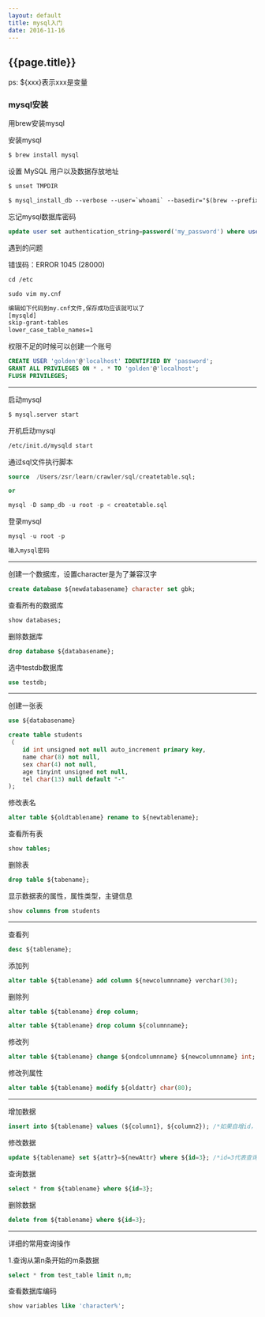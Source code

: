 ```yaml
---
layout: default
title: mysql入门
date: 2016-11-16
---
```


## {{page.title}}

ps: ${xxx}表示xxx是变量

### mysql安装

用brew安装mysql

安装mysql

``` html
$ brew install mysql
```

设置 MySQL 用户以及数据存放地址

``` html
$ unset TMPDIR

$ mysql_install_db --verbose --user=`whoami` --basedir="$(brew --prefix mysql)" --datadir=/usr/local/var/mysql --tmpdir=/tmp
```

忘记mysql数据库密码

``` sql
update user set authentication_string=password('my_password') where user='root';
```

遇到的问题

错误码：ERROR 1045 (28000)

``` html
cd /etc

sudo vim my.cnf

编辑如下代码到my.cnf文件,保存成功应该就可以了
[mysqld]
skip-grant-tables
lower_case_table_names=1
```

权限不足的时候可以创建一个账号

``` sql
CREATE USER 'golden'@'localhost' IDENTIFIED BY 'password';
GRANT ALL PRIVILEGES ON * . * TO 'golden'@'localhost';
FLUSH PRIVILEGES;
```

--------------

启动mysql

``` html
$ mysql.server start
```
开机启动mysql

``` html
/etc/init.d/mysqld start
```

通过sql文件执行脚本

``` sql
source  /Users/zsr/learn/crawler/sql/createtable.sql;

or

mysql -D samp_db -u root -p < createtable.sql
```

登录mysql

``` sql
mysql -u root -p

输入mysql密码
```

---------------

创建一个数据库，设置character是为了兼容汉字

``` sql
create database ${newdatabasename} character set gbk;
```

查看所有的数据库

``` sql
show databases;
```

删除数据库

``` sql
drop database ${databasename};
```

选中testdb数据库

``` sql
use testdb;
```

---------------

创建一张表

``` sql
use ${databasename}

create table students
（
    id int unsigned not null auto_increment primary key,
    name char(8) not null,
    sex char(4) not null,
    age tinyint unsigned not null,
    tel char(13) null default "-"
);
```

修改表名

``` sql
alter table ${oldtablename} rename to ${newtablename};
```

查看所有表

``` sql
show tables;
```

删除表

``` sql
drop table ${tabename};
```

显示数据表的属性，属性类型，主键信息

``` sql
show columns from students
```

---------------

查看列

``` sql
desc ${tablename};
```

添加列

``` sql
alter table ${tablename} add column ${newcolumnname} verchar(30);
```

删除列

``` sql
alter table ${tablename} drop column;

alter table ${tablename} drop column ${columnname};
```

修改列

``` sql
alter table ${tablename} change ${ondcolumnname} ${newcolumnname} int; 
```

修改列属性

``` sql
alter table ${tablename} modify ${oldattr} char(80);
```

---------------

增加数据

``` sql 
insert into ${tablename} values (${column1}, ${column2}); /*如果自增id，则column1为0*/
```

修改数据

``` sql
update ${tablename} set ${attr}=${newAttr} where ${id=3}; /*id=3代表查询条件*/
```

查询数据

``` sql
select * from ${tablename} where ${id=3};
```

删除数据

``` sql
delete from ${tablename} where ${id=3};
```

------------------

详细的常用查询操作

1.查询从第n条开始的m条数据

``` sql
select * from test_table limit n,m;
```

查看数据库编码

``` sql
show variables like 'character%'; 
```
